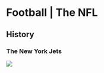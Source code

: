 # Football | The NFL

## History
<p></p>


### The New York Jets
<img src="https://static.clubs.nfl.com/image/private/t_editorial_landscape_12_desktop/jets/ogsbm75urovqnqre53l1" >

